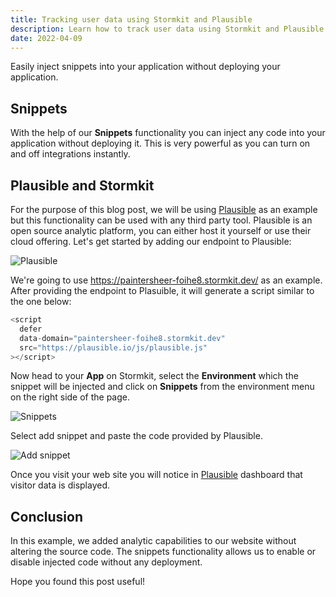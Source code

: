 ```yaml
---
title: Tracking user data using Stormkit and Plausible
description: Learn how to track user data using Stormkit and Plausible without deploying your application. Inject snippets instantly with this powerful functionality.
date: 2022-04-09
---
```


Easily inject snippets into your application without deploying your application.

<!--more-->

## Snippets

With the help of our **Snippets** functionality you can inject any code into your application without deploying it. This is very powerful as you can turn on and off integrations instantly.

## Plausible and Stormkit

For the purpose of this blog post, we will be using [Plausible](https://plausible.io) as an example but this
functionality can be used with any third party tool. Plausible is an open source analytic platform, you can either host it yourself or use their cloud offering. Let's get started by adding our endpoint to Plausible:

<div class="img-wrapper">
  <img
    src="/assets/blog/analytics/plausible-setup.png" 
    alt="Plausible" />
</div>

We're going to use https://paintersheer-foihe8.stormkit.dev/ as an example.
After providing the endpoint to Plasuible, it will generate a script similar to the one below:

```javascript
<script
  defer
  data-domain="paintersheer-foihe8.stormkit.dev"
  src="https://plausible.io/js/plausible.js"
></script>
```

Now head to your **App** on Stormkit, select the **Environment** which the snippet will be injected and click on **Snippets** from the environment menu on the right side of the page.

<div class="img-wrapper"> 
  <img src="/assets/blog/analytics/snippet-overall.png" alt="Snippets" />
</div>

Select add snippet and paste the code provided by Plausible.

<div class="img-wrapper"> 
  <img src="/assets/blog/analytics/add-snippet.png" alt="Add snippet" />
</div>

Once you visit your web site you will notice in [Plausible](https://plausible.io) dashboard that visitor data is displayed.

## Conclusion

In this example, we added analytic capabilities to our website without altering the source code. The snippets functionality allows us to enable or disable injected code without any deployment.

Hope you found this post useful!
